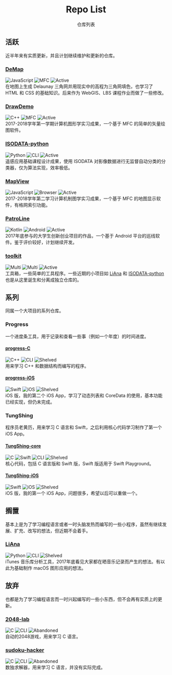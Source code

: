 <h1 align=center>Repo List</h1>
<p align="center">
    仓库列表
</p>

## 活跃
近半年来有实质更新，并且计划继续维护和更新的仓库。

### [DeMap](https://github.com/lucka-me/DeMap)
<img alt="JavaScript" src="https://img.shields.io/badge/lang-JavaScript-f0df65.svg"/> <img alt="MFC" src="https://img.shields.io/badge/platform-browser-lightgray.svg"/> <img alt="Active" src="https://img.shields.io/badge/statue-active-brightgreen.svg"/>  
在地图上生成 Delaunay 三角网并用现实中的高程为三角网填色，也学习了 HTML 和 CSS 的基础知识。后来作为 WebGIS、LBS 课程作业而做了一些修改。

### [DrawDemo](https://github.com/lucka-me/DrawDemo)
<img alt="C++" src="https://img.shields.io/badge/lang-C++-f14e7e.svg"/> <img alt="MFC" src="https://img.shields.io/badge/platform-MFC-137AD4.svg"/> <img alt="Active" src="https://img.shields.io/badge/statue-active-brightgreen.svg"/>  
2017-2018学年第一学期计算机图形学实习成果，一个基于 MFC 的简单的矢量绘图软件。

### [ISODATA-python](https://github.com/lucka-me/ISODATA-python)
<img alt="Python" src="https://img.shields.io/badge/lang-Python-3873a3.svg"/> <img alt="CLI" src="https://img.shields.io/badge/platform-CLI-000000.svg"/> <img alt="Active" src="https://img.shields.io/badge/statue-active-brightgreen.svg"/>  
遥感应用基础课程设计成果，使用 ISODATA 对影像数据进行无监督自动分类的分类器，仅为算法实现，效率极低。

### [MapView](https://github.com/lucka-me/MapView)
<img alt="JavaScript" src="https://img.shields.io/badge/lang-C++-f14e7e.svg"/> <img alt="Browser" src="https://img.shields.io/badge/platform-MFC-137AD4.svg"/> <img alt="Active" src="https://img.shields.io/badge/statue-active-brightgreen.svg"/>  
2017-2018学年第二学习计算机制图学实习成果，一个基于 MFC 的地图显示软件，有格网索引功能。

### [PatroLine](https://github.com/lucka-me/PatroLine)
<img alt="Kotlin" src="https://img.shields.io/badge/lang-Kotlin-ef8e3f.svg"/> <img alt="Android" src="https://img.shields.io/badge/platform-Android-A4C639.svg"/> <img alt="Active" src="https://img.shields.io/badge/statue-active-brightgreen.svg"/>  
2017年底参与的大学生创新创业项目的作品，一个基于 Android 平台的巡线软件。鉴于评价较好，计划继续开发。

### [toolkit](https://github.com/lucka-me/toolkit)
<img alt="Multi" src="https://img.shields.io/badge/lang-Multi-7f7f7f.svg"/> <img alt="Multi" src="https://img.shields.io/badge/platform-Multi-7f7f7f.svg"/> <img alt="Active" src="https://img.shields.io/badge/statue-active-brightgreen.svg"/>  
工具箱，一些简单的工具程序。一些近期的小项目如 [LiAna](#liana) 和 [ISODATA-python](#isodata-python) 也是从这里诞生和分离成独立仓库的。

## 系列
同属一个大项目的系列仓库。

### Progress
一个进度条工具，用于记录和查看一些事（例如一个年度）的时间进度。

#### [progress-C](https://github.com/lucka-me/progress-C)
<img alt="C++" src="https://img.shields.io/badge/lang-C++-f14e7e.svg"/> <img alt="CLI" src="https://img.shields.io/badge/platform-CLI-000000.svg"/> <img alt="Shelved" src="https://img.shields.io/badge/statue-shelved-orange.svg"/>  
用来学习 C++ 和数据结构而编写的程序。

#### [progress-iOS](https://github.com/lucka-me/progress-iOS)
<img alt="Swift" src="https://img.shields.io/badge/lang-Swift-fdab50.svg"/> <img alt="iOS" src="https://img.shields.io/badge/platform-iOS-aaafaf.svg"/> <img alt="Shelved" src="https://img.shields.io/badge/statue-shelved-orange.svg"/>  
iOS 版，我的第二个 iOS App，学习了动态列表和 CoreData 的使用，基本功能已经实现，但仍未完成。

### TungShing
程序员老黄历，用来学习 C 语言和 Swift，之后利用核心代码学习制作了第一个 iOS App。

#### [TungShing-core](https://github.com/lucka-me/TungShing-core)
<img alt="C" src="https://img.shields.io/badge/lang-C-555555.svg"/> <img alt="Swift" src="https://img.shields.io/badge/lang-Swift-fdab50.svg"/> <img alt="CLI" src="https://img.shields.io/badge/platform-CLI-000000.svg"/> <img alt="Shelved" src="https://img.shields.io/badge/statue-shelved-orange.svg"/>  
核心代码，包括 C 语言版和 Swift 版，Swift 版适用于 Swift Playground。

#### [TungShing-iOS](https://github.com/lucka-me/TungShing-iOS)
<img alt="Swift" src="https://img.shields.io/badge/lang-Swift-fdab50.svg"/> <img alt="iOS" src="https://img.shields.io/badge/platform-iOS-aaafaf.svg"/> <img alt="Shelved" src="https://img.shields.io/badge/statue-shelved-orange.svg"/>  
iOS 版，我的第一个 iOS App，问题很多，希望以后可以重做一个。


## 搁置
基本上是为了学习编程语言或者一时头脑发热而编写的一些小程序，虽然有继续发展、扩充、改写的想法，但近期不会着手。

### [LiAna](https://github.com/lucka-me/LiAna)
<img alt="Python" src="https://img.shields.io/badge/lang-Python-3873a3.svg"/> <img alt="CLI" src="https://img.shields.io/badge/platform-CLI-000000.svg"/> <img alt="Shelved" src="https://img.shields.io/badge/statue-shelved-orange.svg"/>  
iTunes 音乐库分析工具，2017年底看见大家都在晒音乐记录而产生的想法。有以此为基础制作 macOS 图形应用的想法。

## 放弃
也都是为了学习编程语言而一时兴起编写的一些小东西，但不会再有实质上的更新。

### [2048-lab](https://github.com/lucka-me/2048-lab)
<img alt="C" src="https://img.shields.io/badge/lang-C-555555.svg"/> <img alt="CLI" src="https://img.shields.io/badge/platform-CLI-000000.svg"/> <img alt="Abandoned" src="https://img.shields.io/badge/statue-abandoned-red.svg"/>  
自动的2048游戏，用来学习 C 语言。

### [sudoku-hacker](https://github.com/lucka-me/sudoku-hacker)
<img alt="C" src="https://img.shields.io/badge/lang-C-555555.svg"/> <img alt="CLI" src="https://img.shields.io/badge/platform-CLI-000000.svg"/> <img alt="Abandoned" src="https://img.shields.io/badge/statue-abandoned-red.svg"/>  
数独求解器，用来学习 C 语言，并没有实际完成。
